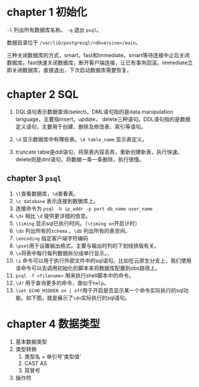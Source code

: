  
 # chapter 1 初始化
 
 `-l` 列出所有数据库名称。 `-q` 退出 `psql`。

数据目录位于 `/var/lib/postgresql/<dbversino>/main`。

三种关闭数据库的方式，smart，fast和Immediate。smart等待连接中止后关闭数据库。fast快速关闭数据库，断开客户端连接，让已有事务回滚。immediate立即关闭数据库，直接退出，下次启动数据库需要恢复。


# chapter 2 SQL

1.  DQL语句表示数据查询(select)。DML语句指的是data manipulation language，主要指insert，update， delete三种语句。DDL语句指的是数据定义语句，主要用于创建、删除及修改表、索引等语句。
2. `\d` 显示数据库中有哪些表。`\d table_name` 显示表定义。

3. truncate table是ddl语句，将原表内容丢弃，重新创建新表，执行快速。delete则是dml语句，将数据一条一条删除，执行很慢。

## chapter 3 `psql`

1. `\l`查看数据库，`\d`查看表。
2. `\c database` 表示连接到数据库上。
3. 连接命令为 `psql -h ip_addr -p port db_name user_name`
4. `\d+` 相比 `\d` 提供更详细的信息。
5. `\timing` 显示sql已执行时间。（`\timing on`开启计时）
6. `\dn` 列出所有的`schema` 。`\db` 列出所有的表空间。
7. `\encoding` 指定客户端字符编码
8. `\pset`用于设置输出格式，主要与输出时列的下划线排版有关。
9. `\x`将表中每行每列数据拆分成单行显示。、
10. `\i` 命令可以用于执行外部文件中的sql语句。比如在云原生分支上，我们使用该命令可以去调用初始化的脚本来将数据库配置到obs路径上。
11. `psql -f <filename>` 用来执行shell脚本中的命令。
12. `\d?` 用于查询更多的命令，类似于`help`。
13. `\set ECHO_HIDDEN on | off`用于开启是否显示某一个命令实际执行的sql功能。如下图，就是展示了`\dn`实际执行的sql语句。

# chapter 4 数据类型

1. 基本数据类型
2. 类型转换
	1. 类型名 + 单引号'类型值'
	2.  CAST AS
	3.  双冒号
3. 操作符
